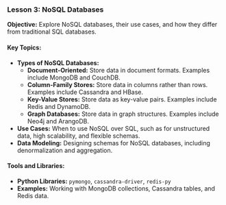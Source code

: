 ### Lesson 3: NoSQL Databases

**Objective:** Explore NoSQL databases, their use cases, and how they differ from traditional SQL databases.

#### Key Topics:
- **Types of NoSQL Databases:**
  - **Document-Oriented:** Store data in document formats. Examples include MongoDB and CouchDB.
  - **Column-Family Stores:** Store data in columns rather than rows. Examples include Cassandra and HBase.
  - **Key-Value Stores:** Store data as key-value pairs. Examples include Redis and DynamoDB.
  - **Graph Databases:** Store data in graph structures. Examples include Neo4j and ArangoDB.
- **Use Cases:** When to use NoSQL over SQL, such as for unstructured data, high scalability, and flexible schemas.
- **Data Modeling:** Designing schemas for NoSQL databases, including denormalization and aggregation.

#### Tools and Libraries:
- **Python Libraries:** `pymongo`, `cassandra-driver`, `redis-py`
- **Examples:** Working with MongoDB collections, Cassandra tables, and Redis data.
